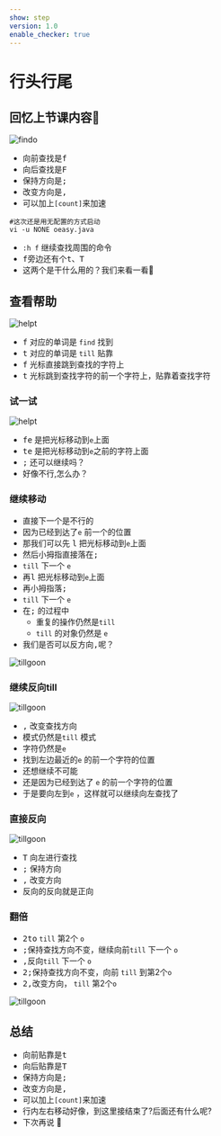 ```yaml
---
show: step
version: 1.0
enable_checker: true
---
```


# 行头行尾

## 回忆上节课内容🤔

![findo](https://labfile.oss.aliyuncs.com/courses/2840/findoch)

- 向前查找是<kbd>f</kbd>
- 向后查找是<kbd>F</kbd>
- 保持方向是<kbd>;</kbd>
- 改变方向是<kbd>,</kbd>
- 可以加上`[count]`来加速


```shell
#这次还是用无配置的方式启动
vi -u NONE oeasy.java
```

- `:h f` 继续查找周围的命令
- <kbd>f</kbd>旁边还有个<kbd>t</kbd>、<kbd>T</kbd>
- 这两个是干什么用的？我们来看一看👀

## 查看帮助

![helpt](https://labfile.oss.aliyuncs.com/courses/2840/helpt.png)
 
- <kbd>f</kbd> 对应的单词是 `find` 找到
- <kbd>t</kbd> 对应的单词是 `till` 贴靠
- <kbd>f</kbd> 光标直接跳到查找的字符上
- <kbd>t</kbd> 光标跳到查找字符的前一个字符上，贴靠着查找字符

### 试一试

![helpt](https://labfile.oss.aliyuncs.com/courses/2840/tejumptille.png)

- <kbd>f</kbd><kbd>e</kbd> 是把光标移动到`e`上面
- <kbd>t</kbd><kbd>e</kbd> 是把光标移动到`e`之前的字符上面
- <kbd>;</kbd> 还可以继续吗？
- 好像不行,怎么办？

### 继续移动

- 直接下一个是不行的
- 因为已经到达了`e` 前一个的位置
- 那我们可以先 <kbd>l</kbd> 把光标移动到`e`上面
- 然后小拇指直接落在<kbd>;</kbd>
- `till` 下一个 `e`
- 再<kbd>l</kbd> 把光标移动到`e`上面
- 再小拇指落<kbd>;</kbd>
- `till` 下一个 `e`
- 在<kbd>;</kbd> 的过程中
    - 重复的操作仍然是`till`
    - `till` 的对象仍然是 `e`
- 我们是否可以反方向<kbd>,</kbd>呢？

![tillgoon](https://labfile.oss.aliyuncs.com/courses/2840/tillgoon)


### 继续反向till

![tillgoon](https://labfile.oss.aliyuncs.com/courses/2840/reversetill)

- <kbd>,</kbd> 改变查找方向
- 模式仍然是`till` 模式
- 字符仍然是`e` 
- 找到左边最近的`e` 的前一个字符的位置
- 还想继续不可能
- 还是因为已经到达了 `e` 的前一个字符的位置
- 于是要向左到`e` ，这样就可以继续向左查找了


### 直接反向

![tillgoon](https://labfile.oss.aliyuncs.com/courses/2840/TillReverse)

- <kbd>T</kbd> 向左进行查找
- <kbd>;</kbd> 保持方向
- <kbd>,</kbd> 改变方向
- 反向的反向就是正向


### 翻倍

- <kbd>2</kbd><kbd>t</kbd><kbd>o</kbd> `till` 第2个 `o`
- <kbd>;</kbd>保持查找方向不变，继续向前`till` 下一个 `o`
- <kbd>,</kbd>反向`till` 下一个 `o`
- <kbd>2</kbd><kbd>;</kbd>保持查找方向不变，向前 `till` 到第2个`o`
- <kbd>2</kbd><kbd>,</kbd>改变方向， `till` 第2个`o`

![tillgoon](https://labfile.oss.aliyuncs.com/courses/2840/tilljump.png)


## 总结

- 向前贴靠是<kbd>t</kbd>
- 向后贴靠是<kbd>T</kbd>
- 保持方向是<kbd>;</kbd>
- 改变方向是<kbd>,</kbd>
- 可以加上`[count]`来加速
- 行内左右移动好像，到这里接结束了?后面还有什么呢?
- 下次再说 👋





